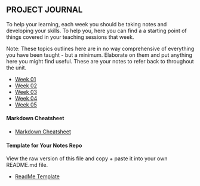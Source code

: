 ## PROJECT JOURNAL

To help your learning, each week you should be taking notes and developing your skills. To help you, here you can find a a starting point of things covered in your teaching sessions that week. 

Note: These topics outlines here are in no way comprehensive of everything you have been taught - but a minimum. Elaborate on them and put anything here you might find useful. These are your notes to refer back to throughout the unit. 

+ [Week 01](https://github.com/KyleGoslan/Digital-Media-Design/blob/master/Notes/01.md)
+ [Week 02](https://github.com/KyleGoslan/Digital-Media-Design/blob/master/Notes/02.md)
+ [Week 03](https://github.com/KyleGoslan/Digital-Media-Design/blob/master/Notes/03.md)
+ [Week 04](https://github.com/KyleGoslan/Digital-Media-Design/blob/master/Notes/04.md)
+ [Week 05](https://github.com/KyleGoslan/Digital-Media-Design/blob/master/Notes/05.md)

#### Markdown Cheatsheet
+ [Markdown Cheatsheet](https://guides.github.com/features/mastering-markdown/)

#### Template for Your Notes Repo
View the raw version of this file and copy + paste it into your own README.md file. 
+ [ReadMe Template](https://github.com/KyleGoslan/Digital-Media-Design/blob/master/Notes/Template.md)
